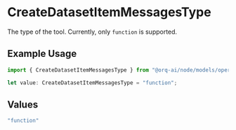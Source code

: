 # CreateDatasetItemMessagesType

The type of the tool. Currently, only `function` is supported.

## Example Usage

```typescript
import { CreateDatasetItemMessagesType } from "@orq-ai/node/models/operations";

let value: CreateDatasetItemMessagesType = "function";
```

## Values

```typescript
"function"
```